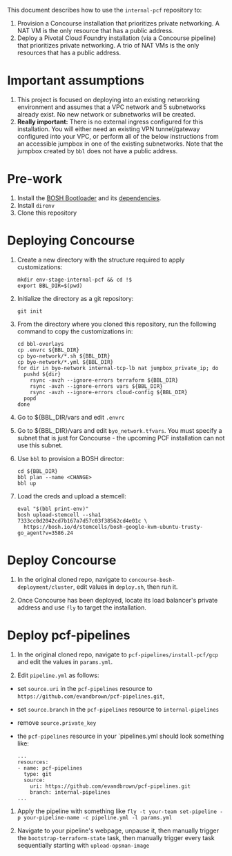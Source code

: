 This document describes how to use the `internal-pcf` repository to:
1. Provision a Concourse installation that prioritizes private networking. A NAT VM is the only resource that has a public address.
1. Deploy a Pivotal Cloud Foundry installation (via a Concourse pipeline) that prioritizes private networking. A trio of NAT VMs is the only resources that has a public address.

# Important assumptions
1. This project is focused on deploying into an existing networking environment and assumes that a VPC network and 5 subnetworks already exist. No new network or subnetworks will be created. 
1. **Really important:** There is no external ingress configured for this installation. You will either need an existing VPN tunnel/gateway configured into your VPC, or perform all of the below instructions from an accessible jumpbox in one of the existing subnetworks. Note that the jumpbox created by `bbl` does not have a public address.


# Pre-work
1. Install the [BOSH Bootloader](https://github.com/cloudfoundry/bosh-bootloader) and its [dependencies](https://github.com/cloudfoundry/bosh-bootloader#install-dependencies).
1. Install `direnv`
1. Clone this repository

# Deploying Concourse
1. Create a new directory with the structure required to apply customizations:

    ```
    mkdir env-stage-internal-pcf && cd !$
    export BBL_DIR=$(pwd)
    ```

1. Initialize the directory as a git repository:

    ```
    git init
    ```

1. From the directory where you cloned this repository, run the following command to copy the customizations in:

    ```
    cd bbl-overlays
    cp .envrc ${BBL_DIR}
    cp byo-network/*.sh ${BBL_DIR}
    cp byo-network/*.yml ${BBL_DIR}
    for dir in byo-network internal-tcp-lb nat jumpbox_private_ip; do
      pushd ${dir}
        rsync -avzh --ignore-errors terraform ${BBL_DIR}
        rsync -avzh --ignore-errors vars ${BBL_DIR}
        rsync -avzh --ignore-errors cloud-config ${BBL_DIR}
      popd
    done
    ```

1. Go to ${BBL_DIR/vars and edit `.envrc`

1. Go to ${BBL_DIR}/vars and edit `byo_network.tfvars`. You must specify a subnet that is just for Concourse - the upcoming PCF installation can not use this subnet.

1. Use `bbl` to provision a BOSH director:

    ```
    cd ${BBL_DIR}
    bbl plan --name <CHANGE>
    bbl up
    ```

1. Load the creds and upload a stemcell:

    ```
    eval "$(bbl print-env)"
    bosh upload-stemcell --sha1 7333cc0d2042cd7b167a7d57c03f38562cd4e01c \
      https://bosh.io/d/stemcells/bosh-google-kvm-ubuntu-trusty-go_agent?v=3586.24
    ```

# Deploy Concourse

1. In the original cloned repo, navigate to `concourse-bosh-deployment/cluster`, edit <CHANGE> values in `deploy.sh`, then run it.

1. Once Concourse has been deployed, locate its load balancer's private address and use `fly` to target the installation.

# Deploy pcf-pipelines

1. In the original cloned repo, navigate to `pcf-pipelines/install-pcf/gcp` and edit the values in `params.yml`.

1. Edit `pipeline.yml` as follows:

  * set `source.uri` in the `pcf-pipelines` resource to `https://github.com/evandbrown/pcf-pipelines.git`,

  * set `source.branch` in the `pcf-pipelines` resource to `internal-pipelines`

  * remove `source.private_key`

  * the `pcf-pipelines` resource in your `pipelines.yml should look something like:

      ```
      ...
      resources:
      - name: pcf-pipelines
        type: git
        source:
          uri: https://github.com/evandbrown/pcf-pipelines.git
          branch: internal-pipelines
      ...

      ```

1. Apply the pipeline with something like `fly -t your-team set-pipeline -p your-pipeline-name -c pipeline.yml -l params.yml`

1. Navigate to your pipeline's webpage, unpause it, then manually trigger the `bootstrap-terraform-state` task, then manually trigger every task sequentially starting with `upload-opsman-image`


